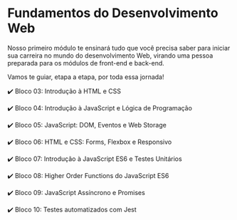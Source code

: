 # Fundamentos do Desenvolvimento Web

Nosso primeiro módulo te ensinará tudo que você precisa saber para iniciar sua carreira no mundo do desenvolvimento Web, virando uma pessoa preparada para os módulos de front-end e back-end. 

Vamos te guiar, etapa a etapa, por toda essa jornada!

✔️ Bloco 03: Introdução à HTML e CSS

✔️ Bloco 04: Introdução à JavaScript e Lógica de Programação

✔️ Bloco 05: JavaScript: DOM, Eventos e Web Storage

✔️ Bloco 06: HTML e CSS: Forms, Flexbox e Responsivo

✔️ Bloco 07: Introdução à JavaScript ES6 e Testes Unitários

✔️ Bloco 08: Higher Order Functions do JavaScript ES6

✔️ Bloco 09: JavaScript Assíncrono e Promises

✔️ Bloco 10: Testes automatizados com Jest

